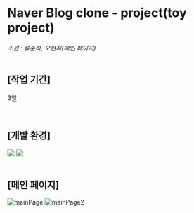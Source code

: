 # Naver Blog clone - project(toy project)

*조원 : 류준하, 오현지(메인 페이지)*
<br><br>
<h2>[작업 기간]</h2>
<p>3일</p>
<br>
<h2>[개발 환경]</h2>
<div>
	<img src="https://img.shields.io/badge/HTML5-E34F26?style=flat&logo=HTML5&logoColor=white">
	<img src="https://img.shields.io/badge/CSS3-1572B6?style=flat&logo=CSS3&logoColor=white">
  
</div>
<br>
<h2>[메인 페이지]</h2>

![mainPage](https://github.com/hongdii/Naver_Blog_clone-project/assets/93081185/9093cbe4-a598-4407-97ec-a328a0fc4e28)
![mainPage2](https://github.com/hongdii/Naver_Blog_clone-project/assets/93081185/6b434c54-6d79-44ae-8242-9280a4e8120f)

